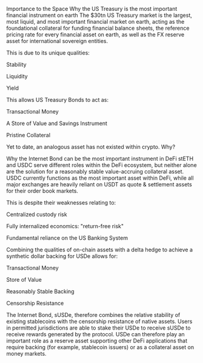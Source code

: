 Importance to the Space
Why the US Treasury is the most important financial instrument on earth
The $30tn US Treasury market is the largest, most liquid, and most important financial market on earth, acting as the foundational collateral for funding financial balance sheets, the reference pricing rate for every financial asset on earth, as well as the FX reserve asset for international sovereign entities.

This is due to its unique qualities:

Stability

Liquidity

Yield

This allows US Treasury Bonds to act as:

Transactional Money

A Store of Value and Savings Instrument

Pristine Collateral

Yet to date, an analogous asset has not existed within crypto. Why?

Why the Internet Bond can be the most important instrument in DeFi
stETH and USDC serve different roles within the DeFi ecosystem, but neither alone are the solution for a reasonably stable value-accruing collateral asset. USDC currently functions as the most important asset within DeFi, while all major exchanges are heavily reliant on USDT as quote & settlement assets for their order book markets.

This is despite their weaknesses relating to:

Centralized custody risk

Fully internalized economics: "return-free risk"

Fundamental reliance on the US Banking System

Combining the qualities of on-chain assets with a delta hedge to achieve a synthetic dollar backing for USDe allows for:

Transactional Money

Store of Value 

Reasonably Stable Backing

Censorship Resistance

The Internet Bond, sUSDe, therefore combines the relative stability of existing stablecoins with the censorship resistance of native assets. Users in permitted jurisdictions are able to stake their USDe to receive sUSDe to receive rewards generated by the protocol. USDe can therefore play an important role as a reserve asset supporting other DeFi applications that require backing (for example, stablecoin issuers) or as a collateral asset on money markets.